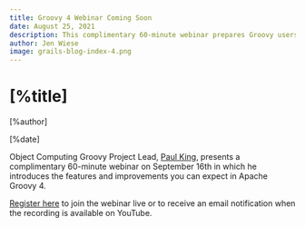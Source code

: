 ```yaml
---
title: Groovy 4 Webinar Coming Soon
date: August 25, 2021
description: This complimentary 60-minute webinar prepares Groovy users of all proficiency levels to take advantage of the new features Groovy 4 offers.
author: Jen Wiese
image: grails-blog-index-4.png
---
```


# [%title]

[%author]

[%date]

Object Computing Groovy Project Lead, [Paul King](https://objectcomputing.com/products/2gm-team), presents a complimentary 60-minute webinar on September 16th in which he introduces the features and improvements you can expect in Apache Groovy 4.

[Register here](https://us02web.zoom.us/webinar/register/2816299174731/WN_pGeF4yuSRHaiBNajcDkUcA) to join the webinar live or to receive an email notification when the recording is available on YouTube.
